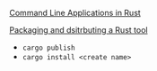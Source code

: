 [Command Line Applications in Rust](https://rust-cli.github.io/book/tutorial/index.html)

[Packaging and dsitrbuting a Rust tool](https://rust-cli.github.io/book/tutorial/packaging.html)

- `cargo publish`
- `cargo install <create name>`
